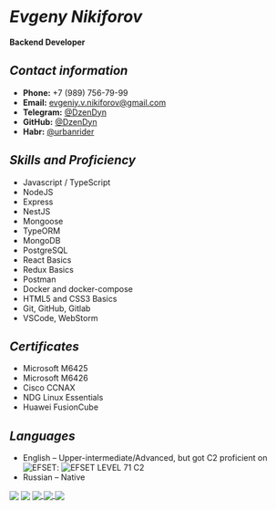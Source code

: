 # *Evgeny Nikiforov*
**Backend Developer**

## *Contact information*
* **Phone:** +7 (989) 756-79-99
* **Email:** evgeniy.v.nikiforov@gmail.com
* **Telegram:** [@DzenDyn](https://t.me/dzendyn) 
* **GitHub:** [@DzenDyn](https://github.com/dzendyn)
* **Habr:** [@urbanrider](https://habr.com/ru/users/urbanrider/)  

## *Skills and Proficiency*
* Javascript / TypeScript
* NodeJS
* Express
* NestJS
* Mongoose
* TypeORM
* MongoDB
* PostgreSQL
* React Basics
* Redux Basics
* Postman
* Docker and docker-compose
* HTML5 and CSS3 Basics
* Git, GitHub, Gitlab
* VSCode, WebStorm

## *Certificates*
* Microsoft M6425
* Microsoft M6426
* Cisco CCNAX
* NDG Linux Essentials
* Huawei FusionCube

## *Languages*
* English – Upper-intermediate/Advanced, but got C2 proficient on ![EFSET](/img/efset-logo.png):
![EFSET LEVEL 71 C2](/img/eng_lvl.png)
* Russian – Native


<img align="center" src="https://github-readme-stats.vercel.app/api?username=dzendyn&show_icons=true&theme=vue&count_private=true" />

<img align="center" src="https://github-readme-stats.vercel.app/api/top-langs/?username=dzendyn&show_icons=true&theme=vue&layout=compact" />

<a href="https://github.com/dzendyn/baseBackend">
  <img align="center" src="https://github-readme-stats.vercel.app/api/pin/?username=dzendyn&repo=baseBackend" />
</a>
<a href="https://github.com/dzendyn/zen-cf-ddns">
  <img align="center" src="https://github-readme-stats.vercel.app/api/pin/?username=dzendyn&repo=zen-cf-ddns" />
</a>




<img src="https://gpvc.arturio.dev/dzendyn" align="center" />

<!--

[![Github stats](https://github-readme-stats.vercel.app/api?username=dzendyn&show_icons=true&theme=vue&count_private=true)](https://github.com/dzendyn)
[![Top Langs](https://github-readme-stats.vercel.app/api/top-langs/?username=dzendyn&show_icons=true&theme=vue&layout=compact)](https://github.com/dzendyn)

**DzenDyn/DzenDyn** is a ✨ _special_ ✨ repository because its `README.md` (this file) appears on your GitHub profile.

Here are some ideas to get you started:

- 🔭 I’m currently working on ...
- 🌱 I’m currently learning ...
- 👯 I’m looking to collaborate on ...
- 🤔 I’m looking for help with ...
- 💬 Ask me about ...
- 📫 How to reach me: ...
- 😄 Pronouns: ...
- ⚡ Fun fact: ...
-->
